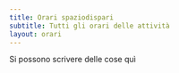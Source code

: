 ```yaml
---
title: Orari spaziodispari
subtitle: Tutti gli orari delle attività
layout: orari
---
```


Si possono scrivere delle cose quì
